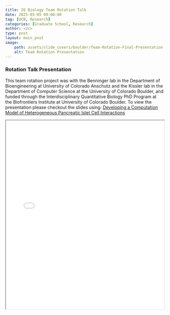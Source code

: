```yaml
---
title: IQ Biology Team Rotation Talk
date: 2025-05-05 09:00:00
tag: [UCB, Research]
categories: [Graduate School, Research]
author: <zc>    
type: post
layout: main_post
image: 
    path: assets/slide_covers/boulder/Team-Rotation-Final-Presentation.png
    alt: Team Rotation Presentation
---
```


### Rotation Talk Presentation

This team rotation project was with the Benninger lab in the Department of Bioengineering at University of Colorado Anschutz and the Kissler lab in the Department of Computer Science at the University of Colorado Boulder, and funded through the Interdisciplinary Quantitative Biology PhD Program at the Biofrontiers Institute at University of Colorado Boulder. To view the presentation please checkout the slides using: [Developing a Computation Model of Heterogeneous Pancreatic Islet Cell Interactions](https://drive.google.com/file/d/1QBoqahbvHPAl2KsugquiQZQi3oAlqRkd/view?usp=sharing)

<iframe src="{{ 'assets/slides/boulder/Team-Rotation-Final-Presentation.pdf' | relative_url }}" width="100%" height="600px"></iframe>